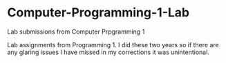# Computer-Programming-1-Lab
Lab submissions from Computer Prpgramming 1

Lab assignments from Programming 1. I did these two years so if there are any glaring issues I have missed in my corrections it was unintentional.
